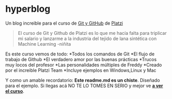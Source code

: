 # hyperblog
Un blog increible para el curso de [Git y GitHub](https://platzi.com/cursos/git-github/) de [Platzi](https://platzi.com/home)
>El curso de Git y Github de Platzi es lo que me hacía falta para triplicar mi salario y lanzarme a la industria del tejido de lana sintética con Machine Learning
>-niñita

Es este curso vemos de todo:
*Todos los comandos de Git
*El flujo de trabajo de Github
*El verdadero amor por las buenas prácticas
*Trucos muy locos del profesor
*Las personalidades múltiples de Freddy
*Creado por el increible Platzi Team
*Incluye ejemplos en Windows,Linux y Mac

Y como un amable recordatorio: **Este readme.md es un chiste**. Diseñado para el ejemplo. Si llegas acá NO TE LO TOMES EN SERIO y mejor ve [**a ver el curso**](https://platzi.com/cursos/git-github/).